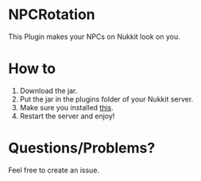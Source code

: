 # NPCRotation
This Plugin makes your NPCs on Nukkit look on you.

# How to
1. Download the jar.
2. Put the jar in the plugins folder of your Nukkit server.
3. Make sure you installed [this](https://nukkitx.com/resources/npc.143/).
4. Restart the server and enjoy!

# Questions/Problems?
Feel free to create an issue.
